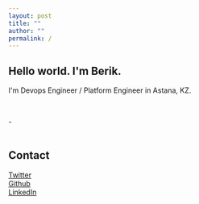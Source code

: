```yaml
---
layout: post
title: ""
author: ""
permalink: /
---
```


## Hello world. I'm Berik.

I'm Devops Engineer / Platform Engineer in Astana, KZ.


<br />


   \-
<br />
<br />

## Contact
  <script type="text/javascript">
                function gen_mail_to_link(lhs,rhs,subject)
                {
                        document.write("<A HREF=\"mailto");
                        document.write(":" + lhs + "@");
                        document.write(rhs + "?subject=" + subject + "\">" + lhs + "@" + rhs + "<\/A>");
                        return
                }
  </script>
[Twitter](http://www.twitter.com/B3r1k) <br />
[Github](https://github.com/ashimov) <br />
[LinkedIn](https://www.linkedin.com/in/berik-ashimov) <br />
<SCRIPT LANGUAGE="JavaScript" type="text/javascript"> gen_mail_to_link('berik','ashimov.com','') </script><br />
